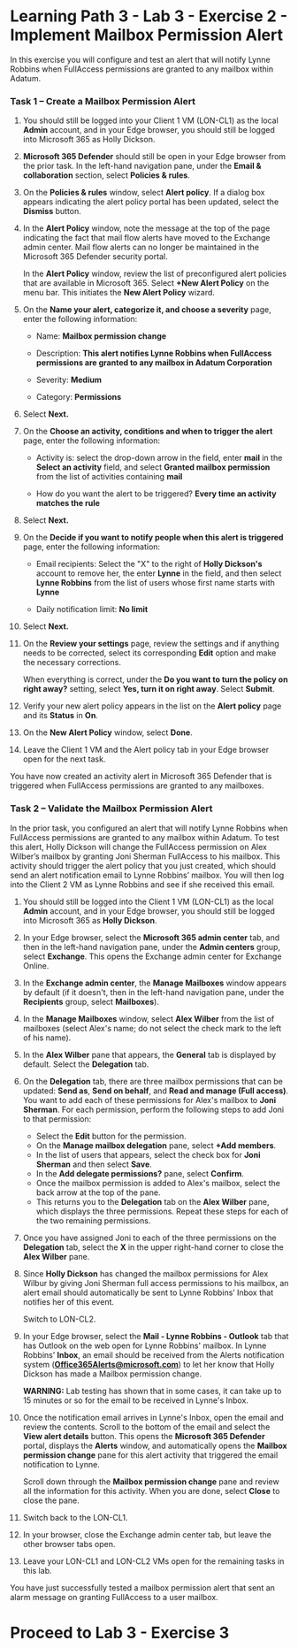 # Learning Path 3 - Lab 3 - Exercise 2 - Implement Mailbox Permission Alert


In this exercise you will configure and test an alert that will notify Lynne Robbins when FullAccess permissions are granted to any mailbox within Adatum.

### Task 1 – Create a Mailbox Permission Alert

1. You should still be logged into your Client 1 VM (LON-CL1) as the local **Admin** account, and in your Edge browser, you should still be logged into Microsoft 365 as Holly Dickson. 

2. **Microsoft 365 Defender** should still be open in your Edge browser from the prior task. In the left-hand navigation pane, under the **Email & collaboration** section, select **Policies & rules**. 

3. On the **Policies & rules** window, select **Alert policy**. If a dialog box appears indicating the alert policy portal has been updated, select the **Dismiss** button.

4. In the **Alert Policy** window, note the message at the top of the page indicating the fact that mail flow alerts have moved to the Exchange admin center. Mail flow alerts can no longer be maintained in the Microsoft 365 Defender security portal. <br/> 

	In the **Alert Policy** window, review the list of preconfigured alert policies that are available in Microsoft 365. Select **+New Alert Policy** on the menu bar. This initiates the **New Alert Policy** wizard.

5. On the **Name your alert, categorize it, and choose a severity** page, enter the following information:

	- Name: **Mailbox permission change**

	- Description: **This alert notifies Lynne Robbins when FullAccess permissions are granted to any mailbox in Adatum Corporation**

	- Severity: **Medium**

	- Category: **Permissions**

6. Select **Next.**

7. On the **Choose an activity, conditions and when to trigger the alert** page, enter the following information:

	- Activity is: select the drop-down arrow in the field, enter **mail** in the **Select an activity** field, and select **Granted mailbox permission** from the list of activities containing **mail**

	- How do you want the alert to be triggered? **Every time an activity matches the rule**

8. Select **Next.**

9. On the **Decide if you want to notify people when this alert is triggered** page, enter the following information:

	- Email recipients: Select the "X" to the right of **Holly Dickson's** account to remove her, the enter **Lynne** in the field, and then select **Lynne Robbins** from the list of users whose first name starts with **Lynne**

	- Daily notification limit: **No limit**

10. Select **Next.**

11. On the **Review your settings** page, review the settings and if anything needs to be corrected, select its corresponding **Edit** option and make the necessary corrections. <br/>

	When everything is correct, under the **Do you want to turn the policy on right away?** setting, select **Yes, turn it on right away**. Select **Submit**.

12. Verify your new alert policy appears in the list on the **Alert policy** page and its **Status** in **On**.

13. On the **New Alert Policy** window, select **Done**.

14. Leave the Client 1 VM and the Alert policy tab in your Edge browser open for the next task.

You have now created an activity alert in Microsoft 365 Defender that is triggered when FullAccess permissions are granted to any mailboxes.


### Task 2 – Validate the Mailbox Permission Alert

In the prior task, you configured an alert that will notify Lynne Robbins when FullAccess permissions are granted to any mailbox within Adatum. To test this alert, Holly Dickson will change the FullAccess permission on Alex Wilber’s mailbox by granting Joni Sherman FullAccess to his mailbox. This activity should trigger the alert policy that you just created, which should send an alert notification email to Lynne Robbins’ mailbox. You will then log into the Client 2 VM as Lynne Robbins and see if she received this email. 

1. You should still be logged into the Client 1 VM (LON-CL1) as the local **Admin** account, and in your Edge browser, you should still be logged into Microsoft 365 as **Holly Dickson**. 

2. In your Edge browser, select the **Microsoft 365 admin center** tab, and then in the left-hand navigation pane, under the **Admin centers** group, select **Exchange**. This opens the Exchange admin center for Exchange Online.

3. In the **Exchange admin center**, the **Manage Mailboxes** window appears by default (if it doesn't, then in the left-hand navigation pane, under the **Recipients** group, select **Mailboxes**). 

4. In the **Manage Mailboxes** window, select **Alex Wilber** from the list of mailboxes (select Alex's name; do not select the check mark to the left of his name).

5. In the **Alex Wilber** pane that appears, the **General** tab is displayed by default. Select the **Delegation** tab.

6. On the **Delegation** tab, there are three mailbox permissions that can be updated: **Send as**, **Send on behalf**, and **Read and manage (Full access)**. You want to add each of these permissions for Alex's mailbox to **Joni Sherman**. For each permission, perform the following steps to add Joni to that permission: <br/>

	- Select the **Edit** button for the permission. 
	- On the **Manage mailbox delegation** pane, select **+Add members**.
	- In the list of users that appears, select the check box for **Joni Sherman** and then select **Save**.
	- In the **Add delegate permissions?** pane, select **Confirm**.
	- Once the mailbox permission is added to Alex's mailbox, select the back arrow at the top of the pane. 
	- This returns you to the **Delegation** tab on the **Alex Wilber** pane, which displays the three permissions. Repeat these steps for each of the two remaining permissions. 

7. Once you have assigned Joni to each of the three permissions on the **Delegation** tab, select the **X** in the upper right-hand corner to close the **Alex Wilber** pane. 

8. Since **Holly Dickson** has changed the mailbox permissions for Alex Wilbur by giving Joni Sherman full access permissions to his mailbox, an alert email should automatically be sent to Lynne Robbins’ Inbox that notifies her of this event.

	‎Switch to LON-CL2. 

9. In your Edge browser, select the **Mail - Lynne Robbins - Outlook** tab that has Outlook on the web open for Lynne Robbins' mailbox. In Lynne Robbins’ **Inbox**, an email should be received from the Alerts notification system (**Office365Alerts@microsoft.com**) to let her know that Holly Dickson has made a Mailbox permission change. <br/>

	**WARNING:** Lab testing has shown that in some cases, it can take up to 15 minutes or so for the email to be received in Lynne's Inbox. 

10. Once the notification email arrives in Lynne's Inbox, open the email and review the contents. Scroll to the bottom of the email and select the **View alert details** button. This opens the **Microsoft 365 Defender** portal, displays the **Alerts** window, and automatically opens the **Mailbox permission change** pane for this alert activity that triggered the email notification to Lynne. <br/>

	Scroll down through the **Mailbox permission change** pane and review all the information for this activity. When you are done, select **Close** to close the pane.

11. Switch back to the LON-CL1.

12. In your browser, close the Exchange admin center tab, but leave the other browser tabs open.

13. Leave your LON-CL1 and LON-CL2 VMs open for the remaining tasks in this lab.

You have just successfully tested a mailbox permission alert that sent an alarm message on granting FullAccess to a user mailbox.

# Proceed to Lab 3 - Exercise 3
